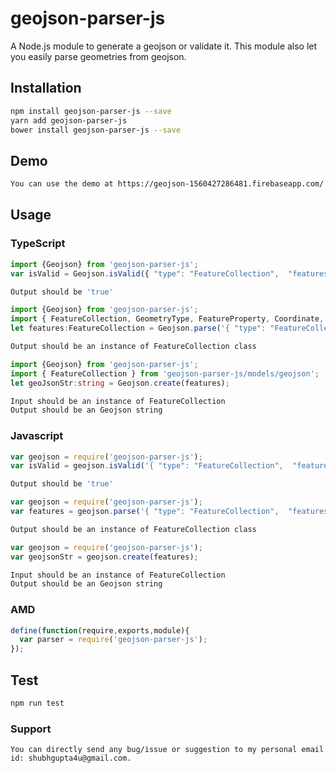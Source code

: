 # geojson-parser-js
A Node.js module to generate a geojson or validate it. This module also let you easily parse geometries from geojson.
## Installation 
```sh
npm install geojson-parser-js --save
yarn add geojson-parser-js
bower install geojson-parser-js --save
```
## Demo 
```sh
You can use the demo at https://geojson-1560427286481.firebaseapp.com/
```
## Usage
### TypeScript  
```typescript
import {Geojson} from 'geojson-parser-js';
var isValid = Geojson.isValid({ "type": "FeatureCollection",  "features": [] });
```
```sh
Output should be 'true'
```
```typescript
import {Geojson} from 'geojson-parser-js';
import { FeatureCollection, GeometryType, FeatureProperty, Coordinate, Geometry, Point, LineString, Polygon, PolygonWithHole, MultiPoint, MultiLineString, MultiPolygon } from 'geojson-parser-js/models/geojson';
let features:FeatureCollection = Geojson.parse('{ "type": "FeatureCollection",  "features": [] }');
```
```sh
Output should be an instance of FeatureCollection class
```
```typescript
import {Geojson} from 'geojson-parser-js';
import { FeatureCollection } from 'geojson-parser-js/models/geojson';
let geoJsonStr:string = Geojson.create(features);
```
```sh
Input should be an instance of FeatureCollection
Output should be an Geojson string
```
### Javascript
```javascript
var geojson = require('geojson-parser-js');
var isValid = geojson.isValid('{ "type": "FeatureCollection",  "features": [] }');
```
```sh
Output should be 'true'
```
```javascript
var geojson = require('geojson-parser-js');
var features = geojson.parse('{ "type": "FeatureCollection",  "features": [] }');
```
```sh
Output should be an instance of FeatureCollection class
```
```javascript
var geojson = require('geojson-parser-js');
var geojsonStr = geojson.create(features);
```
```sh
Input should be an instance of FeatureCollection
Output should be an Geojson string
```
### AMD
```javascript
define(function(require,exports,module){
  var parser = require('geojson-parser-js');
});
```
## Test 
```sh
npm run test
```
### Support
```Bug or Suggestion Reporting
You can directly send any bug/issue or suggestion to my personal email id: shubhgupta4u@gmail.com.
```
